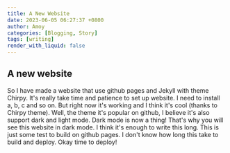 ```yaml
---
title: A New Website
date: 2023-06-05 06:27:37 +0800
author: Amoy
categories: [Blogging, Story]
tags: [writing]
render_with_liquid: false
---
```


## A new website

So I have made a website that use github pages and Jekyll with theme Chirpy. It's really take time and patience to set up website. I need to install a, b, c and so on. But right now it's working and I think it's cool (thanks to Chirpy theme). Well, the theme it's popular on github, I believe it's also support dark and light mode. Dark mode is now a thing! That's why you will see this website in dark mode. I think it's enough to write this long. This is just some test to build on github pages. I don't know how long this take to build and deploy. Okay time to deploy!

